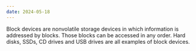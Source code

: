 ```yaml
---
date: 2024-05-18
---
```


Block devices are nonvolatile storage devices in which information is addressed by blocks. Those blocks can be accessed in any order. Hard disks, SSDs, CD drives and USB drives are all examples of block devices.

